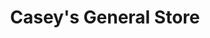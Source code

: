 ---
title: "Casey's General Store"
url: /waterloo/caseys-general-store-university-avenue/
shop: convenience
---